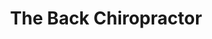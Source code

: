 ---
title: "The Back Chiropractor"
description: "Ceramics, Design"
url: /about
image: "assets/img/portfolio3.jpg"
btnTitle: "View This Case"
---
